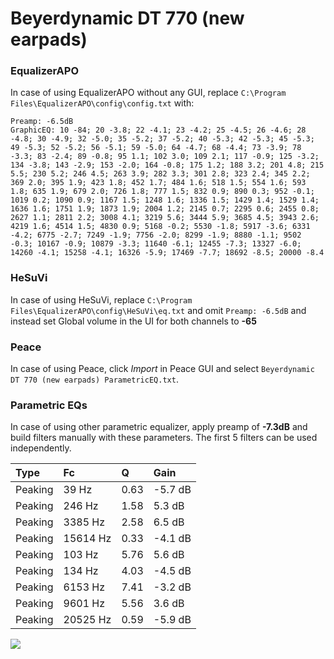 # Beyerdynamic DT 770 (new earpads)

### EqualizerAPO
In case of using EqualizerAPO without any GUI, replace `C:\Program Files\EqualizerAPO\config\config.txt`
with:
```
Preamp: -6.5dB
GraphicEQ: 10 -84; 20 -3.8; 22 -4.1; 23 -4.2; 25 -4.5; 26 -4.6; 28 -4.8; 30 -4.9; 32 -5.0; 35 -5.2; 37 -5.2; 40 -5.3; 42 -5.3; 45 -5.3; 49 -5.3; 52 -5.2; 56 -5.1; 59 -5.0; 64 -4.7; 68 -4.4; 73 -3.9; 78 -3.3; 83 -2.4; 89 -0.8; 95 1.1; 102 3.0; 109 2.1; 117 -0.9; 125 -3.2; 134 -3.8; 143 -2.9; 153 -2.0; 164 -0.8; 175 1.2; 188 3.2; 201 4.8; 215 5.5; 230 5.2; 246 4.5; 263 3.9; 282 3.3; 301 2.8; 323 2.4; 345 2.2; 369 2.0; 395 1.9; 423 1.8; 452 1.7; 484 1.6; 518 1.5; 554 1.6; 593 1.8; 635 1.9; 679 2.0; 726 1.8; 777 1.5; 832 0.9; 890 0.3; 952 -0.1; 1019 0.2; 1090 0.9; 1167 1.5; 1248 1.6; 1336 1.5; 1429 1.4; 1529 1.4; 1636 1.6; 1751 1.9; 1873 1.9; 2004 1.2; 2145 0.7; 2295 0.6; 2455 0.8; 2627 1.1; 2811 2.2; 3008 4.1; 3219 5.6; 3444 5.9; 3685 4.5; 3943 2.6; 4219 1.6; 4514 1.5; 4830 0.9; 5168 -0.2; 5530 -1.8; 5917 -3.6; 6331 -4.2; 6775 -2.7; 7249 -1.9; 7756 -2.0; 8299 -1.9; 8880 -1.1; 9502 -0.3; 10167 -0.9; 10879 -3.3; 11640 -6.1; 12455 -7.3; 13327 -6.0; 14260 -4.1; 15258 -4.1; 16326 -5.9; 17469 -7.7; 18692 -8.5; 20000 -8.4
```

### HeSuVi
In case of using HeSuVi, replace `C:\Program Files\EqualizerAPO\config\HeSuVi\eq.txt` and omit `Preamp:
-6.5dB` and instead set Global volume in the UI for both channels to **-65**

### Peace
In case of using Peace, click *Import* in Peace GUI and select `Beyerdynamic DT 770 (new earpads) ParametricEQ.txt`.

### Parametric EQs
In case of using other parametric equalizer, apply preamp of **-7.3dB** and build filters manually with
these parameters. The first 5 filters can be used independently.

| Type    | Fc       |    Q | Gain    |
|:--------|:---------|:-----|:--------|
| Peaking | 39 Hz    | 0.63 | -5.7 dB |
| Peaking | 246 Hz   | 1.58 | 5.3 dB  |
| Peaking | 3385 Hz  | 2.58 | 6.5 dB  |
| Peaking | 15614 Hz | 0.33 | -4.1 dB |
| Peaking | 103 Hz   | 5.76 | 5.6 dB  |
| Peaking | 134 Hz   | 4.03 | -4.5 dB |
| Peaking | 6153 Hz  | 7.41 | -3.2 dB |
| Peaking | 9601 Hz  | 5.56 | 3.6 dB  |
| Peaking | 20525 Hz | 0.59 | -5.9 dB |

![](https://raw.githubusercontent.com/jaakkopasanen/AutoEq/master/results/oratory1990/harman_over-ear_2018/Beyerdynamic%20DT%20770%20(new%20earpads)/Beyerdynamic%20DT%20770%20(new%20earpads).png)